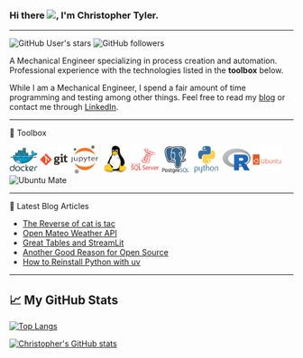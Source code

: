 ### Hi there <img src="https://raw.githubusercontent.com/MartinHeinz/MartinHeinz/master/wave.gif" width="30px">, I'm Christopher Tyler.

---
![GitHub User's stars](https://img.shields.io/github/stars/cetyler?style=social)
![GitHub followers](https://img.shields.io/github/followers/cetyler?style=social)

A Mechanical Engineer specializing in process creation and automation.
Professional experience with the technologies listed in the **toolbox** below.

While I am a Mechanical Engineer, I spend a fair amount of time programming and
testing among other things.
Feel free to read my [blog](https://cetyler.github.io/) or contact me through
[LinkedIn](https://www.linkedin.com/in/christopheretyler/).

---

🧰 Toolbox

<img src="https://github.com/devicons/devicon/blob/master/icons/docker/docker-original-wordmark.svg" alt="Docker" width="50" height="50"/>  <img src="https://github.com/devicons/devicon/blob/master/icons/git/git-original-wordmark.svg" alt="git" width="50" height="50"/> <img src="https://github.com/devicons/devicon/blob/master/icons/jupyter/jupyter-original-wordmark.svg" alt="Jupyter Notebooks" width="50" height="50"/> <img src="https://github.com/devicons/devicon/blob/master/icons/linux/linux-original.svg" alt="Linux" width="50" height="50"/>
<img src="https://github.com/devicons/devicon/blob/master/icons/microsoftsqlserver/microsoftsqlserver-plain-wordmark.svg" alt="MS SQL Server" width="50" height="50"/>
<img src="https://github.com/devicons/devicon/blob/master/icons/postgresql/postgresql-original-wordmark.svg" alt="PostgreSQL" width="50" height="50"/>
<img src="https://github.com/devicons/devicon/blob/master/icons/python/python-original-wordmark.svg" alt="Python" width="50" height="50"/>
<img src="https://github.com/devicons/devicon/blob/master/icons/r/r-original.svg" alt="R" width="50" height="50"/>
<img src="https://github.com/devicons/devicon/blob/master/icons/ubuntu/ubuntu-plain-wordmark.svg" alt="Ubuntu" width="50" height="50"/>
<img src="https://cdn.worldvectorlogo.com/logos/mate-logo-1.svg" alt="Ubuntu Mate" width="50" height="50"/>

---

📘 Latest Blog Articles

<!-- BLOG-POST-LIST:START -->
- [The Reverse of cat is tac](https://cetyler.github.io/til/2025/2025-02-16_tac/)
- [Open Mateo Weather API](https://cetyler.github.io/til/2025/2025-02-01_openmateo/)
- [Great Tables and StreamLit](https://cetyler.github.io/til/2025/2025-02-01_great_tables/)
- [Another Good Reason for Open Source](https://cetyler.github.io/posts/2025/2025-01-25_why_opensource/)
- [How to Reinstall Python with uv](https://cetyler.github.io/til/2025/2025-01-11_uv_python/)
<!-- BLOG-POST-LIST:END -->

---

## &#x1f4c8; My GitHub Stats

[![Top Langs](https://github-readme-stats.vercel.app/api/top-langs/?username=cetyler&hide=java,html,css&theme=radical)](https://github.com/anuraghazra/github-readme-stats)

[![Christopher's GitHub stats](https://github-readme-stats.vercel.app/api?username=cetyler&theme=radical)](https://github.com/anuraghazra/github-readme-stats)
